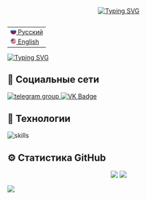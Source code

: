 <p align="center">
  <a href="https://git.io/typing-svg"><img src="https://readme-typing-svg.demolab.com?font=Montserrat&weight=600&size=24&duration=1500&pause=1000&color=F7F7F7&center=true&multiline=true&repeat=false&width=500&height=120&lines=%D0%94%D0%BE%D0%B1%D1%80%D0%BE+%D0%BF%D0%BE%D0%B6%D0%B0%D0%BB%D0%BE%D0%B2%D0%B0%D1%82%D1%8C+%D0%BD%D0%B0+%D0%BC%D0%BE%D0%B9+%D0%BF%D1%80%D0%BE%D1%84%D0%B8%D0%BB%D1%8C!%F0%9F%91%8B" alt="Typing SVG" /></a>
</p>

<table align="right">
 <tr><td><a href="README.md"><img src="images/rus_flag.png" height="13"> Русский</a></td></tr>
 <tr><td><a href="README_eng.md"><img src="images/us_flag.png" height="13"> English</a></td></tr>
</table>

<a href="https://git.io/typing-svg"><img src="https://readme-typing-svg.demolab.com?font=Montserrat&size=18&duration=1500&pause=1000&color=F7F7F7&multiline=true&repeat=false&width=450&height=150&lines=%D0%AF+%D0%BD%D0%B0%D1%87%D0%B8%D0%BD%D0%B0%D1%8E%D1%89%D0%B8%D0%B9+web-%D1%80%D0%B0%D0%B7%D1%80%D0%B0%D0%B1%D0%BE%D1%82%D1%87%D0%B8%D0%BA%F0%9F%91%A9%E2%80%8D%F0%9F%92%BB;%D0%9B%D1%8E%D0%B1%D0%BB%D1%8E+%D0%BF%D1%80%D0%BE%D0%B3%D1%80%D0%B0%D0%BC%D0%BC%D0%B8%D1%80%D0%BE%D0%B2%D0%B0%D1%82%D1%8C+%D0%BD%D0%B0++Java%F0%9F%92%96%E2%98%95;%D0%9F%D1%80%D0%B0%D0%BA%D1%82%D0%B8%D0%BA%D1%83%D1%8E%D1%81%D1%8C+%D0%B2+web-%D0%B4%D0%B8%D0%B7%D0%B0%D0%B9%D0%BD%D0%B5%F0%9F%8E%A8;%D0%98%D0%B7%D1%83%D1%87%D0%B0%D1%8E+%D1%82%D0%B5%D1%85%D0%BD%D0%BE%D0%BB%D0%BE%D0%B3%D0%B8%D0%B8+front-end+%D1%80%D0%B0%D0%B7%D1%80%D0%B0%D0%B1%D0%BE%D1%82%D0%BA%D0%B8%F0%9F%94%A7%E2%9A%99%EF%B8%8F;%D0%9B%D1%8E%D0%B1%D0%BB%D1%8E+%D1%83%D0%B7%D0%BD%D0%B0%D0%B2%D0%B0%D1%82%D1%8C+%D1%87%D1%82%D0%BE-%D1%82%D0%BE+%D0%BD%D0%BE%D0%B2%D0%BE%D0%B5%F0%9F%94%AD%F0%9F%93%9A" alt="Typing SVG" /></a>

## 🤝 Социальные сети

<div id="badges">
    <a href="https://t.me/dark_end_light" target="_blank">
      <img src="https://cdn-icons-png.flaticon.com/512/2111/2111646.png" width="40" height="40" alt="telegram group" />
    </a>
    <a href="https://vk.com/dark_en_light" target="_blank">
      <img src="https://cdn-icons-png.flaticon.com/512/145/145813.png" width="40" height="40" alt="VK Badge"/>
    </a>
  </div>

## 🔧 Технологии

![skills](https://skillicons.dev/icons?i=java,cs,html,css,js,react,github,figma,vscode,visualstudio&theme=dark)

## ⚙️ Статистика GitHub
<p align="center">
  <img height="200" src="https://streak-stats.demolab.com?user=dark-en-light&hide_border=true&background=00000000&theme=codestackr#gh-dark-mode-only" /> <img height="200" src="https://github-readme-stats.vercel.app/api?username=dark-en-light&hide_border=true&show_icons=true&bg_color=00000000&theme=codeSTACKr#gh-dark-mode-only"/>
</p>
<img height="150" src="https://github-readme-stats.vercel.app/api/top-langs/?username=dark-en-light&hide_border=true&layout=compact&langs_count=8&bg_color=00000000&theme=codeSTACKr#gh-dark-mode-only"/>
